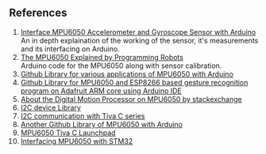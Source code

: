 ## References
1. [Interface MPU6050 Accelerometer and Gyroscope Sensor with Arduino](https://lastminuteengineers.com/mpu6050-accel-gyro-arduino-tutorial/#google_vignette)  
An in depth explaination of the working of the sensor, it's measurements and its interfacing on Arduino.  
2. [The MPU6050 Explained by Programming Robots](https://mjwhite8119.github.io/Robots/mpu6050)  
Arduino code for the MPU6050 along with sensor calibration.
3. [Github Library for various applications of MPU6050 with Arduino](https://github.com/jarzebski/Arduino-MPU6050/tree/dev)
4. [Github Library for MPU6050 and ESP8266 based gesture recognition program on Adafruit ARM core using Arduino IDE](https://github.com/cookiestroke/Gesture-Recognition)
5. [About the Digital Motion Processor on MPU6050  by stackexchange](https://electronics.stackexchange.com/questions/161291/mpu6050-dmp-values-read#:~:text=The%20code%20executed%20by%20the,3kB%20array%20of%20raw%20bytes.)
6. [I2C device Library](https://github.com/jrowberg/i2cdevlib/tree/master)
7. [I2C communication with Tiva C series](https://microcontrollerslab.com/i2c-communication-tm4c123g-tiva-c-launchpad/)
8. [Another Github Library of MPU6050 with Arduino](https://github.com/ElectronicCats/mpu6050/tree/master)
9. [MPU6050 Tiva C Launchpad](https://microcontrollerslab.com/mpu6050-gyroscope-accelerometer-sensor-interfacing-with-tm4c123g-tiva-c-launchpad/)
10. [Interfacing MPU6050 with STM32](https://controllerstech.com/how-to-interface-mpu6050-gy-521-with-stm32/)
 
